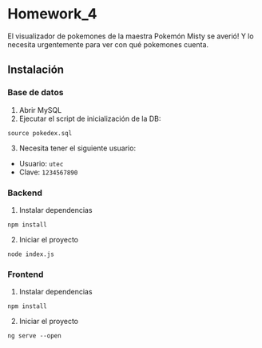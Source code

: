 # Homework_4

El visualizador de pokemones de la maestra Pokemón Misty se averió! Y lo necesita urgentemente para ver con qué pokemones cuenta.

## Instalación

### Base de datos

1. Abrir MySQL
2. Ejecutar el script de inicialización de la DB:

`source pokedex.sql`

3. Necesita tener el siguiente usuario:

- Usuario: `utec`
- Clave: `1234567890`

### Backend

1. Instalar dependencias

`npm install`

2. Iniciar el proyecto

`node index.js`

### Frontend

1. Instalar dependencias

`npm install`

2. Iniciar el proyecto

`ng serve --open`
